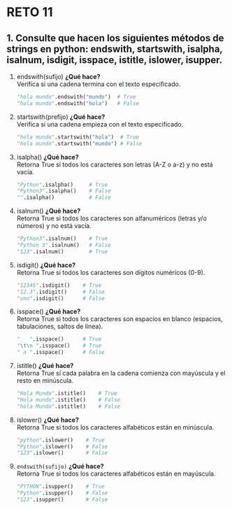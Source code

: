 # RETO 11

## 1. Consulte que hacen los siguientes métodos de strings en python: endswith, startswith, isalpha, isalnum, isdigit, isspace, istitle, islower, isupper.

1. endswith(sufijo)
    **¿Qué hace?**  
    Verifica si una cadena termina con el texto especificado.

    ```python
    "hola mundo".endswith("mundo")  # True
    "hola mundo".endswith("hola")   # False
    ```

2. startswith(prefijo)
    **¿Qué hace?**  
    Verifica si una cadena empieza con el texto especificado.

    ```python
    "hola mundo".startswith("hola")  # True
    "hola mundo".startswith("mundo") # False

    ```

3. isalpha()
    **¿Qué hace?**  
    Retorna True si todos los caracteres son letras (A-Z o a-z) y no está vacía.

    ```python
    "Python".isalpha()     # True
    "Python3".isalpha()    # False
    "".isalpha()           # False
    ```

4. isalnum()
    **¿Qué hace?**  
    Retorna True si todos los caracteres son alfanuméricos (letras y/o números) y no está vacía.

    ```python
    "Python3".isalnum()    # True
    "Python 3".isalnum()   # False
    "123".isalnum()        # True
    ```

5. isdigit()
    **¿Qué hace?**  
    Retorna True si todos los caracteres son dígitos numéricos (0-9).

    ```python
    "12345".isdigit()    # True
    "12.3".isdigit()     # False
    "uno".isdigit()      # False
    ```

6. isspace()
    **¿Qué hace?**  
    Retorna True si todos los caracteres son espacios en blanco (espacios, tabulaciones, saltos de línea).

    ```python
    "   ".isspace()      # True
    "\t\n ".isspace()    # True
    " a ".isspace()      # False
    ```

7. istitle()
    **¿Qué hace?**  
    Retorna True si cada palabra en la cadena comienza con mayúscula y el resto en minúscula.

    ```python
    "Hola Mundo".istitle()    # True
    "Hola mundo".istitle()    # False
    "hola Mundo".istitle()    # False
    ```

8. islower()
    **¿Qué hace?**  
    Retorna True si todos los caracteres alfabéticos están en minúscula.

    ```python
    "python".islower()    # True
    "Python".islower()    # False
    "123".islower()       # False
    ```

9. `endswith(sufijo)`
    **¿Qué hace?**  
    Retorna True si todos los caracteres alfabéticos están en mayúscula.

    ```python
    "PYTHON".isupper()    # True
    "Python".isupper()    # False
    "123".isupper()       # False
    ```
